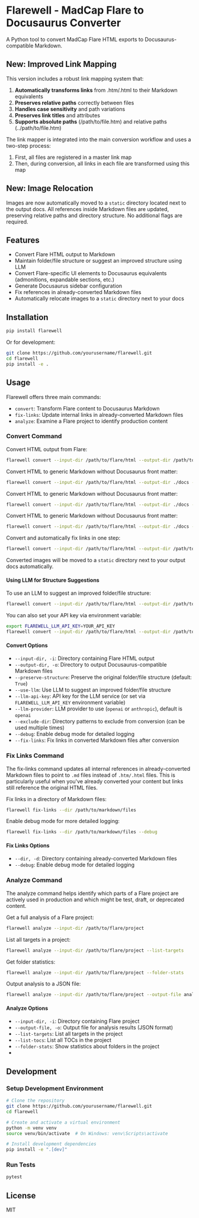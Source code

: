 # Flarewell - MadCap Flare to Docusaurus Converter

A Python tool to convert MadCap Flare HTML exports to Docusaurus-compatible Markdown.

## New: Improved Link Mapping

This version includes a robust link mapping system that:

1. **Automatically transforms links** from .htm/.html to their Markdown equivalents
2. **Preserves relative paths** correctly between files
3. **Handles case sensitivity** and path variations
4. **Preserves link titles** and attributes
5. **Supports absolute paths** (/path/to/file.htm) and relative paths (../path/to/file.htm)

The link mapper is integrated into the main conversion workflow and uses a two-step process:
1. First, all files are registered in a master link map
2. Then, during conversion, all links in each file are transformed using this map

## New: Image Relocation

Images are now automatically moved to a `static` directory located next to the
output docs. All references inside Markdown files are updated, preserving
relative paths and directory structure. No additional flags are required.

## Features

- Convert Flare HTML output to Markdown
- Maintain folder/file structure or suggest an improved structure using LLM
- Convert Flare-specific UI elements to Docusaurus equivalents (admonitions, expandable sections, etc.)
- Generate Docusaurus sidebar configuration
- Fix references in already-converted Markdown files
- Automatically relocate images to a `static` directory next to your docs

## Installation

```bash
pip install flarewell
```

Or for development:

```bash
git clone https://github.com/yourusername/flarewell.git
cd flarewell
pip install -e .
```

## Usage

Flarewell offers three main commands:
- `convert`: Transform Flare content to Docusaurus Markdown
- `fix-links`: Update internal links in already-converted Markdown files
- `analyze`: Examine a Flare project to identify production content

### Convert Command

Convert HTML output from Flare:

```bash
flarewell convert --input-dir /path/to/flare/html --output-dir /path/to/docusaurus/docs
```

Convert HTML to generic Markdown without Docusaurus front matter:

```bash
flarewell convert --input-dir /path/to/flare/html --output-dir ./docs --markdown-style markdown
```

Convert HTML to generic Markdown without Docusaurus front matter:

```bash
flarewell convert --input-dir /path/to/flare/html --output-dir ./docs --input-type html --markdown-style markdown
```

Convert HTML to generic Markdown without Docusaurus front matter:

```bash
flarewell convert --input-dir /path/to/flare/html --output-dir ./docs --input-type html --markdown-style markdown
```

Convert and automatically fix links in one step:

```bash
flarewell convert --input-dir /path/to/flare/html --output-dir /path/to/docusaurus/docs --input-type html --fix-links
```

Converted images will be moved to a `static` directory next to your output docs automatically.


#### Using LLM for Structure Suggestions

To use an LLM to suggest an improved folder/file structure:

```bash
flarewell convert --input-dir /path/to/flare/html --output-dir /path/to/docusaurus/docs --use-llm --llm-api-key YOUR_API_KEY
```

You can also set your API key via environment variable:

```bash
export FLAREWELL_LLM_API_KEY=YOUR_API_KEY
flarewell convert --input-dir /path/to/flare/html --output-dir /path/to/docusaurus/docs --use-llm
```

#### Convert Options

- `--input-dir, -i`: Directory containing Flare HTML output
- `--output-dir, -o`: Directory to output Docusaurus-compatible Markdown files
- `--preserve-structure`: Preserve the original folder/file structure (default: `True`)
- `--use-llm`: Use LLM to suggest an improved folder/file structure
- `--llm-api-key`: API key for the LLM service (or set via `FLAREWELL_LLM_API_KEY` environment variable)
- `--llm-provider`: LLM provider to use (`openai` or `anthropic`), default is `openai`
- `--exclude-dir`: Directory patterns to exclude from conversion (can be used multiple times)
- `--debug`: Enable debug mode for detailed logging
- `--fix-links`: Fix links in converted Markdown files after conversion

### Fix Links Command

The fix-links command updates all internal references in already-converted Markdown files to point to `.md` files instead of `.htm/.html` files. This is particularly useful when you've already converted your content but links still reference the original HTML files.

Fix links in a directory of Markdown files:

```bash
flarewell fix-links --dir /path/to/markdown/files
```

Enable debug mode for more detailed logging:

```bash
flarewell fix-links --dir /path/to/markdown/files --debug
```

#### Fix Links Options

- `--dir, -d`: Directory containing already-converted Markdown files
- `--debug`: Enable debug mode for detailed logging

### Analyze Command

The analyze command helps identify which parts of a Flare project are actively used in production and which might be test, draft, or deprecated content.

Get a full analysis of a Flare project:

```bash
flarewell analyze --input-dir /path/to/flare/project
```

List all targets in a project:

```bash
flarewell analyze --input-dir /path/to/flare/project --list-targets
```

Get folder statistics:

```bash
flarewell analyze --input-dir /path/to/flare/project --folder-stats
```

Output analysis to a JSON file:

```bash
flarewell analyze --input-dir /path/to/flare/project --output-file analysis.json
```

#### Analyze Options

- `--input-dir, -i`: Directory containing Flare project
- `--output-file, -o`: Output file for analysis results (JSON format)
- `--list-targets`: List all targets in the project
- `--list-tocs`: List all TOCs in the project
- `--folder-stats`: Show statistics about folders in the project
- 
## Development

### Setup Development Environment

```bash
# Clone the repository
git clone https://github.com/yourusername/flarewell.git
cd flarewell

# Create and activate a virtual environment
python -m venv venv
source venv/bin/activate  # On Windows: venv\Scripts\activate

# Install development dependencies
pip install -e ".[dev]"
```

### Run Tests

```bash
pytest
```

## License

MIT 